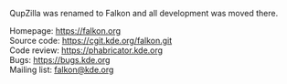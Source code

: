 QupZilla was renamed to Falkon and all development was moved there.

Homepage: https://falkon.org  
Source code: https://cgit.kde.org/falkon.git  
Code review: https://phabricator.kde.org  
Bugs: https://bugs.kde.org  
Mailing list: falkon@kde.org  
